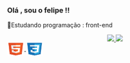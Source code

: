 ### Olá , sou o felipe !!

🌱Estudando programação : front-end



<div align="center">
  <a href="https://github.com/rafaballerini">
  <img height="180em" src="https://github-readme-stats.verce.app/api?username=Felipesv1&show_icons=true&theme=merko&include_all_commits=true&count_private=true"/>
  <img height="180em" src="https://github-readme-stats.vercel.app/api/top-langs/?username=Felipesv1&layout=compact&langs_count=7&theme=merko"/>
</div>

  <img align="center" alt="bigo-HTML" height="30" width="40" src="https://raw.githubusercontent.com/devicons/devicon/master/icons/html5/html5-original.svg">
  <img align="center" alt="bigo-CSS" height="30" width="40" src="https://raw.githubusercontent.com/devicons/devicon/master/icons/css3/css3-original.svg">
